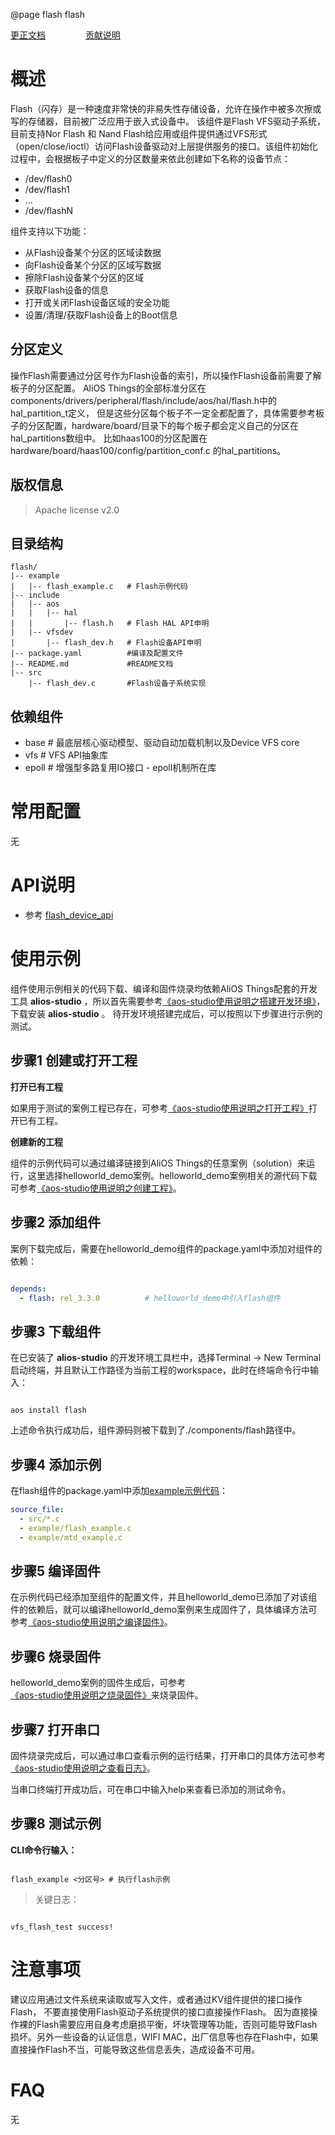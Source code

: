 @page flash flash

[更正文档](https://gitee.com/alios-things/flash/edit/rel_3.3.0/README.md) &emsp;&emsp;&emsp;&emsp; [贡献说明](https://g.alicdn.com/alios-things-3.3/doc/contribute_doc.html)

# 概述
Flash（闪存）是一种速度非常快的非易失性存储设备，允许在操作中被多次擦或写的存储器，目前被广泛应用于嵌入式设备中。
该组件是Flash VFS驱动子系统，目前支持Nor Flash 和 Nand Flash给应用或组件提供通过VFS形式（open/close/ioctl）访问Flash设备驱动对上层提供服务的接口。该组件初始化过程中，会根据板子中定义的分区数量来依此创建如下名称的设备节点：
* /dev/flash0
* /dev/flash1
* ...
* /dev/flashN

组件支持以下功能：
- 从Flash设备某个分区的区域读数据
- 向Flash设备某个分区的区域写数据
- 擦除Flash设备某个分区的区域
- 获取Flash设备的信息
- 打开或关闭Flash设备区域的安全功能
- 设置/清理/获取Flash设备上的Boot信息

## 分区定义
操作Flash需要通过分区号作为Flash设备的索引，所以操作Flash设备前需要了解板子的分区配置。
AliOS Things的全部标准分区在components/drivers/peripheral/flash/include/aos/hal/flash.h中的hal_partition_t定义，
但是这些分区每个板子不一定全都配置了，具体需要参考板子的分区配置，hardware/board/目录下的每个板子都会定义自己的分区在hal_partitions数组中。
比如haas100的分区配置在hardware/board/haas100/config/partition_conf.c 的hal_partitions。

## 版权信息
> Apache license v2.0

## 目录结构
```tree
flash/
|-- example
|   |-- flash_example.c   # Flash示例代码
|-- include
|   |-- aos
|   |   |-- hal
|   |       |-- flash.h   # Flash HAL API申明
|   |-- vfsdev
|       |-- flash_dev.h   # Flash设备API申明
|-- package.yaml          #编译及配置文件
|-- README.md             #README文档
|-- src
    |-- flash_dev.c       #Flash设备子系统实现
```

## 依赖组件
* base     # 最底层核心驱动模型、驱动自动加载机制以及Device VFS core
* vfs      # VFS API抽象库
* epoll    # 增强型多路复用IO接口 - epoll机制所在库

# 常用配置
无

# API说明

- 参考 [flash_device_api](https://g.alicdn.com/alios-things-3.3/doc/group__flash__device__api.html)

# 使用示例

组件使用示例相关的代码下载、编译和固件烧录均依赖AliOS Things配套的开发工具 **alios-studio** ，所以首先需要参考[《aos-studio使用说明之搭建开发环境》](https://g.alicdn.com/alios-things-3.3/doc/setup_env.html)，下载安装 **alios-studio** 。
待开发环境搭建完成后，可以按照以下步骤进行示例的测试。

## 步骤1 创建或打开工程

**打开已有工程**

如果用于测试的案例工程已存在，可参考[《aos-studio使用说明之打开工程》](https://g.alicdn.com/alios-things-3.3/doc/open_project.html)打开已有工程。

**创建新的工程**

组件的示例代码可以通过编译链接到AliOS Things的任意案例（solution）来运行，这里选择helloworld_demo案例。helloworld_demo案例相关的源代码下载可参考[《aos-studio使用说明之创建工程》](https://g.alicdn.com/alios-things-3.3/doc/create_project.html)。

## 步骤2 添加组件

案例下载完成后，需要在helloworld_demo组件的package.yaml中添加对组件的依赖：

```yaml

depends:
  - flash: rel_3.3.0          # helloworld_demo中引入flash组件

```

## 步骤3 下载组件

在已安装了 **alios-studio** 的开发环境工具栏中，选择Terminal -> New Terminal启动终端，并且默认工作路径为当前工程的workspace，此时在终端命令行中输入：

```shell

aos install flash

```

上述命令执行成功后，组件源码则被下载到了./components/flash路径中。

## 步骤4 添加示例

在flash组件的package.yaml中添加[example示例代码](https://gitee.com/alios-things/flash/tree/rel_3.3.0/example)：

```yaml
source_file:
  - src/*.c
  - example/flash_example.c
  - example/mtd_example.c
```

## 步骤5 编译固件

在示例代码已经添加至组件的配置文件，并且helloworld_demo已添加了对该组件的依赖后，就可以编译helloworld_demo案例来生成固件了，具体编译方法可参考[《aos-studio使用说明之编译固件》](https://g.alicdn.com/alios-things-3.3/doc/build_project.html)。

## 步骤6 烧录固件

helloworld_demo案例的固件生成后，可参考[《aos-studio使用说明之烧录固件》](https://g.alicdn.com/alios-things-3.3/doc/burn_image.html)来烧录固件。

## 步骤7 打开串口

固件烧录完成后，可以通过串口查看示例的运行结果，打开串口的具体方法可参考[《aos-studio使用说明之查看日志》](https://g.alicdn.com/alios-things-3.3/doc/view_log.html)。

当串口终端打开成功后，可在串口中输入help来查看已添加的测试命令。

## 步骤8 测试示例

**CLI命令行输入：**
```shell

flash_example <分区号> # 执行flash示例

```

> 关键日志：
```shell

vfs_flash_test success!

```

# 注意事项
建议应用通过文件系统来读取或写入文件，或者通过KV组件提供的接口操作Flash， 不要直接使用Flash驱动子系统提供的接口直接操作Flash。 因为直接操作裸的Flash需要应用自身考虑磨损平衡，坏块管理等功能，否则可能导致Flash损坏。另外一些设备的认证信息，WIFI MAC，出厂信息等也存在Flash中，如果直接操作Flash不当，可能导致这些信息丢失，造成设备不可用。

# FAQ
无
